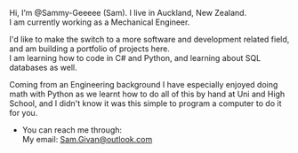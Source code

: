 Hi, I’m @Sammy-Geeeee (Sam). I live in Auckland, New Zealand.  
  I am currently working as a Mechanical Engineer.  
  
  I'd like to make the switch to a more software and development related field, and am building a portfolio of projects here.  
  I am learning how to code in C# and Python, and learning about SQL databases as well.
  
  Coming from an Engineering background I have especially enjoyed doing math with Python as we learnt how to do all of this by hand at Uni and High School, and I didn't know it was this simple to program a computer to do it for you.  

- You can reach me through:  
  My email:     Sam.Givan@outlook.com
